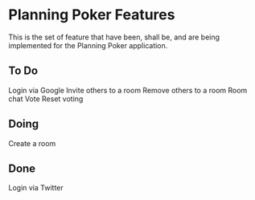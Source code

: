 # Planning Poker Features

This is the set of feature that have been, shall be, and are being implemented
for the Planning Poker application.

## To Do

Login via Google
Invite others to a room
Remove others to a room
Room chat
Vote
Reset voting

## Doing

Create a room

## Done

Login via Twitter

